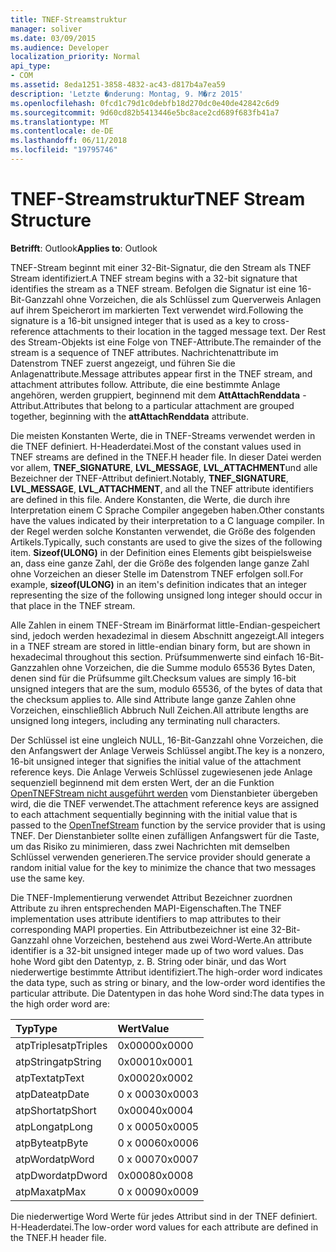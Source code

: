 ```yaml
---
title: TNEF-Streamstruktur
manager: soliver
ms.date: 03/09/2015
ms.audience: Developer
localization_priority: Normal
api_type:
- COM
ms.assetid: 8eda1251-3858-4832-ac43-d817b4a7ea59
description: 'Letzte �nderung: Montag, 9. M�rz 2015'
ms.openlocfilehash: 0fcd1c79d1c0debfb18d270dc0e40de42842c6d9
ms.sourcegitcommit: 9d60cd82b5413446e5bc8ace2cd689f683fb41a7
ms.translationtype: MT
ms.contentlocale: de-DE
ms.lasthandoff: 06/11/2018
ms.locfileid: "19795746"
---
```

# <a name="tnef-stream-structure"></a><span data-ttu-id="4e06d-103">TNEF-Streamstruktur</span><span class="sxs-lookup"><span data-stu-id="4e06d-103">TNEF Stream Structure</span></span>

  
  
<span data-ttu-id="4e06d-104">**Betrifft**: Outlook</span><span class="sxs-lookup"><span data-stu-id="4e06d-104">**Applies to**: Outlook</span></span> 
  
<span data-ttu-id="4e06d-105">TNEF-Stream beginnt mit einer 32-Bit-Signatur, die den Stream als TNEF Stream identifiziert.</span><span class="sxs-lookup"><span data-stu-id="4e06d-105">A TNEF stream begins with a 32-bit signature that identifies the stream as a TNEF stream.</span></span> <span data-ttu-id="4e06d-106">Befolgen die Signatur ist eine 16-Bit-Ganzzahl ohne Vorzeichen, die als Schlüssel zum Querverweis Anlagen auf ihrem Speicherort im markierten Text verwendet wird.</span><span class="sxs-lookup"><span data-stu-id="4e06d-106">Following the signature is a 16-bit unsigned integer that is used as a key to cross-reference attachments to their location in the tagged message text.</span></span> <span data-ttu-id="4e06d-107">Der Rest des Stream-Objekts ist eine Folge von TNEF-Attribute.</span><span class="sxs-lookup"><span data-stu-id="4e06d-107">The remainder of the stream is a sequence of TNEF attributes.</span></span> <span data-ttu-id="4e06d-108">Nachrichtenattribute im Datenstrom TNEF zuerst angezeigt, und führen Sie die Anlagenattribute.</span><span class="sxs-lookup"><span data-stu-id="4e06d-108">Message attributes appear first in the TNEF stream, and attachment attributes follow.</span></span> <span data-ttu-id="4e06d-109">Attribute, die eine bestimmte Anlage angehören, werden gruppiert, beginnend mit dem **AttAttachRenddata** -Attribut.</span><span class="sxs-lookup"><span data-stu-id="4e06d-109">Attributes that belong to a particular attachment are grouped together, beginning with the **attAttachRenddata** attribute.</span></span> 
  
<span data-ttu-id="4e06d-110">Die meisten Konstanten Werte, die in TNEF-Streams verwendet werden in die TNEF definiert. H-Headerdatei.</span><span class="sxs-lookup"><span data-stu-id="4e06d-110">Most of the constant values used in TNEF streams are defined in the TNEF.H header file.</span></span> <span data-ttu-id="4e06d-111">In dieser Datei werden vor allem, **TNEF_SIGNATURE**, **LVL_MESSAGE**, **LVL_ATTACHMENT**und alle Bezeichner der TNEF-Attribut definiert.</span><span class="sxs-lookup"><span data-stu-id="4e06d-111">Notably, **TNEF_SIGNATURE**, **LVL_MESSAGE**, **LVL_ATTACHMENT**, and all the TNEF attribute identifiers are defined in this file.</span></span> <span data-ttu-id="4e06d-112">Andere Konstanten, die Werte, die durch ihre Interpretation einem C Sprache Compiler angegeben haben.</span><span class="sxs-lookup"><span data-stu-id="4e06d-112">Other constants have the values indicated by their interpretation to a C language compiler.</span></span> <span data-ttu-id="4e06d-113">In der Regel werden solche Konstanten verwendet, die Größe des folgenden Artikels.</span><span class="sxs-lookup"><span data-stu-id="4e06d-113">Typically, such constants are used to give the sizes of the following item.</span></span> <span data-ttu-id="4e06d-114">**Sizeof(ULONG)** in der Definition eines Elements gibt beispielsweise an, dass eine ganze Zahl, der die Größe des folgenden lange ganze Zahl ohne Vorzeichen an dieser Stelle im Datenstrom TNEF erfolgen soll.</span><span class="sxs-lookup"><span data-stu-id="4e06d-114">For example, **sizeof(ULONG)** in an item's definition indicates that an integer representing the size of the following unsigned long integer should occur in that place in the TNEF stream.</span></span> 
  
<span data-ttu-id="4e06d-115">Alle Zahlen in einem TNEF-Stream im Binärformat little-Endian-gespeichert sind, jedoch werden hexadezimal in diesem Abschnitt angezeigt.</span><span class="sxs-lookup"><span data-stu-id="4e06d-115">All integers in a TNEF stream are stored in little-endian binary form, but are shown in hexadecimal throughout this section.</span></span> <span data-ttu-id="4e06d-116">Prüfsummenwerte sind einfach 16-Bit-Ganzzahlen ohne Vorzeichen, die die Summe modulo 65536 Bytes Daten, denen sind für die Prüfsumme gilt.</span><span class="sxs-lookup"><span data-stu-id="4e06d-116">Checksum values are simply 16-bit unsigned integers that are the sum, modulo 65536, of the bytes of data that the checksum applies to.</span></span> <span data-ttu-id="4e06d-117">Alle sind Attribute lange ganze Zahlen ohne Vorzeichen, einschließlich Abbruch Null Zeichen.</span><span class="sxs-lookup"><span data-stu-id="4e06d-117">All attribute lengths are unsigned long integers, including any terminating null characters.</span></span>
  
<span data-ttu-id="4e06d-118">Der Schlüssel ist eine ungleich NULL, 16-Bit-Ganzzahl ohne Vorzeichen, die den Anfangswert der Anlage Verweis Schlüssel angibt.</span><span class="sxs-lookup"><span data-stu-id="4e06d-118">The key is a nonzero, 16-bit unsigned integer that signifies the initial value of the attachment reference keys.</span></span> <span data-ttu-id="4e06d-119">Die Anlage Verweis Schlüssel zugewiesenen jede Anlage sequenziell beginnend mit dem ersten Wert, der an die Funktion [OpenTNEFStream nicht ausgeführt werden](opentnefstream.md) vom Dienstanbieter übergeben wird, die die TNEF verwendet.</span><span class="sxs-lookup"><span data-stu-id="4e06d-119">The attachment reference keys are assigned to each attachment sequentially beginning with the initial value that is passed to the [OpenTnefStream](opentnefstream.md) function by the service provider that is using TNEF.</span></span> <span data-ttu-id="4e06d-120">Der Dienstanbieter sollte einen zufälligen Anfangswert für die Taste, um das Risiko zu minimieren, dass zwei Nachrichten mit demselben Schlüssel verwenden generieren.</span><span class="sxs-lookup"><span data-stu-id="4e06d-120">The service provider should generate a random initial value for the key to minimize the chance that two messages use the same key.</span></span> 
  
<span data-ttu-id="4e06d-121">Die TNEF-Implementierung verwendet Attribut Bezeichner zuordnen Attribute zu ihren entsprechenden MAPI-Eigenschaften.</span><span class="sxs-lookup"><span data-stu-id="4e06d-121">The TNEF implementation uses attribute identifiers to map attributes to their corresponding MAPI properties.</span></span> <span data-ttu-id="4e06d-122">Ein Attributbezeichner ist eine 32-Bit-Ganzzahl ohne Vorzeichen, bestehend aus zwei Word-Werte.</span><span class="sxs-lookup"><span data-stu-id="4e06d-122">An attribute identifier is a 32-bit unsigned integer made up of two word values.</span></span> <span data-ttu-id="4e06d-123">Das hohe Word gibt den Datentyp, z. B. String oder binär, und das Wort niederwertige bestimmte Attribut identifiziert.</span><span class="sxs-lookup"><span data-stu-id="4e06d-123">The high-order word indicates the data type, such as string or binary, and the low-order word identifies the particular attribute.</span></span> <span data-ttu-id="4e06d-124">Die Datentypen in das hohe Word sind:</span><span class="sxs-lookup"><span data-stu-id="4e06d-124">The data types in the high order word are:</span></span>
  
|<span data-ttu-id="4e06d-125">**Typ**</span><span class="sxs-lookup"><span data-stu-id="4e06d-125">**Type**</span></span>|<span data-ttu-id="4e06d-126">**Wert**</span><span class="sxs-lookup"><span data-stu-id="4e06d-126">**Value**</span></span>|
|:-----|:-----|
|<span data-ttu-id="4e06d-127">atpTriples</span><span class="sxs-lookup"><span data-stu-id="4e06d-127">atpTriples</span></span>  <br/> |<span data-ttu-id="4e06d-128">0x0000</span><span class="sxs-lookup"><span data-stu-id="4e06d-128">0x0000</span></span>  <br/> |
|<span data-ttu-id="4e06d-129">atpString</span><span class="sxs-lookup"><span data-stu-id="4e06d-129">atpString</span></span>  <br/> |<span data-ttu-id="4e06d-130">0x0001</span><span class="sxs-lookup"><span data-stu-id="4e06d-130">0x0001</span></span>  <br/> |
|<span data-ttu-id="4e06d-131">atpText</span><span class="sxs-lookup"><span data-stu-id="4e06d-131">atpText</span></span>  <br/> |<span data-ttu-id="4e06d-132">0x0002</span><span class="sxs-lookup"><span data-stu-id="4e06d-132">0x0002</span></span>  <br/> |
|<span data-ttu-id="4e06d-133">atpDate</span><span class="sxs-lookup"><span data-stu-id="4e06d-133">atpDate</span></span>  <br/> |<span data-ttu-id="4e06d-134">0 x 0003</span><span class="sxs-lookup"><span data-stu-id="4e06d-134">0x0003</span></span>  <br/> |
|<span data-ttu-id="4e06d-135">atpShort</span><span class="sxs-lookup"><span data-stu-id="4e06d-135">atpShort</span></span>  <br/> |<span data-ttu-id="4e06d-136">0x0004</span><span class="sxs-lookup"><span data-stu-id="4e06d-136">0x0004</span></span>  <br/> |
|<span data-ttu-id="4e06d-137">atpLong</span><span class="sxs-lookup"><span data-stu-id="4e06d-137">atpLong</span></span>  <br/> |<span data-ttu-id="4e06d-138">0 x 0005</span><span class="sxs-lookup"><span data-stu-id="4e06d-138">0x0005</span></span>  <br/> |
|<span data-ttu-id="4e06d-139">atpByte</span><span class="sxs-lookup"><span data-stu-id="4e06d-139">atpByte</span></span>  <br/> |<span data-ttu-id="4e06d-140">0 x 0006</span><span class="sxs-lookup"><span data-stu-id="4e06d-140">0x0006</span></span>  <br/> |
|<span data-ttu-id="4e06d-141">atpWord</span><span class="sxs-lookup"><span data-stu-id="4e06d-141">atpWord</span></span>  <br/> |<span data-ttu-id="4e06d-142">0 x 0007</span><span class="sxs-lookup"><span data-stu-id="4e06d-142">0x0007</span></span>  <br/> |
|<span data-ttu-id="4e06d-143">atpDword</span><span class="sxs-lookup"><span data-stu-id="4e06d-143">atpDword</span></span>  <br/> |<span data-ttu-id="4e06d-144">0x0008</span><span class="sxs-lookup"><span data-stu-id="4e06d-144">0x0008</span></span>  <br/> |
|<span data-ttu-id="4e06d-145">atpMax</span><span class="sxs-lookup"><span data-stu-id="4e06d-145">atpMax</span></span>  <br/> |<span data-ttu-id="4e06d-146">0 x 0009</span><span class="sxs-lookup"><span data-stu-id="4e06d-146">0x0009</span></span>  <br/> |
   
<span data-ttu-id="4e06d-147">Die niederwertige Word Werte für jedes Attribut sind in der TNEF definiert. H-Headerdatei.</span><span class="sxs-lookup"><span data-stu-id="4e06d-147">The low-order word values for each attribute are defined in the TNEF.H header file.</span></span>
  

